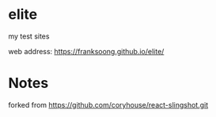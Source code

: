 # elite
my test sites

web address: https://franksoong.github.io/elite/

# Notes
forked from https://github.com/coryhouse/react-slingshot.git

